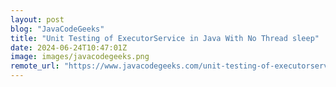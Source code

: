 ```yaml
---
layout: post
blog: "JavaCodeGeeks"
title: "Unit Testing of ExecutorService in Java With No Thread sleep"
date: 2024-06-24T10:47:01Z
image: images/javacodegeeks.png
remote_url: "https://www.javacodegeeks.com/unit-testing-of-executorservice-in-java-with-no-thread-sleep.html"
---
```

